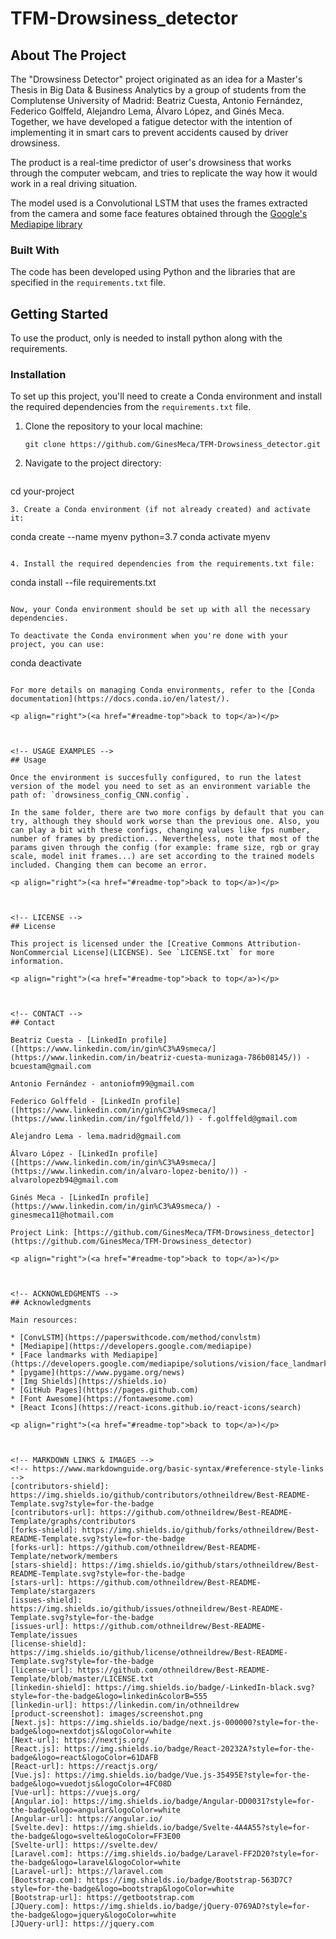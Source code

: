 <a name="readme-top"></a>
# TFM-Drowsiness_detector
## About The Project

The "Drowsiness Detector" project originated as an idea for a Master's Thesis in Big Data & Business Analytics by a group of students from the Complutense University of Madrid: Beatriz Cuesta, Antonio Fernández, Federico Golffeld, Alejandro Lema, Álvaro López, and Ginés Meca. Together, we have developed a fatigue detector with the intention of implementing it in smart cars to prevent accidents caused by driver drowsiness. 

The product is a real-time predictor of user's drowsiness that works through the computer webcam, and tries to replicate the way how it would work in a real driving situation.

The model used is a Convolutional LSTM that uses the frames extracted from the camera and some face features obtained through the [Google's Mediapipe library](https://developers.google.com/mediapipe)


### Built With

The code has been developed using Python and the libraries that are specified in the `requirements.txt` file.



<!-- GETTING STARTED -->
## Getting Started

To use the product, only is needed to install python along with the requirements.

### Installation

To set up this project, you'll need to create a Conda environment and install the required dependencies from the `requirements.txt` file.

1. Clone the repository to your local machine:

   ```shell
   git clone https://github.com/GinesMeca/TFM-Drowsiness_detector.git
   ```
2. Navigate to the project directory:
   ```
  cd your-project
   ```
3. Create a Conda environment (if not already created) and activate it:
```
conda create --name myenv python=3.7
conda activate myenv
```

4. Install the required dependencies from the requirements.txt file:
```
conda install --file requirements.txt
```

Now, your Conda environment should be set up with all the necessary dependencies.

To deactivate the Conda environment when you're done with your project, you can use:
```
conda deactivate
```

For more details on managing Conda environments, refer to the [Conda documentation](https://docs.conda.io/en/latest/).

<p align="right">(<a href="#readme-top">back to top</a>)</p>



<!-- USAGE EXAMPLES -->
## Usage

Once the environment is succesfully configured, to run the latest version of the model you need to set as an environment variable the path of: `drowsiness_config_CNN.config`.

In the same folder, there are two more configs by default that you can try, although they should work worse than the previous one. Also, you can play a bit with these configs, changing values like fps number, number of frames by prediction... Nevertheless, note that most of the params given through the config (for example: frame size, rgb or gray scale, model init frames...) are set according to the trained models included. Changing them can become an error.

<p align="right">(<a href="#readme-top">back to top</a>)</p>



<!-- LICENSE -->
## License

This project is licensed under the [Creative Commons Attribution-NonCommercial License](LICENSE). See `LICENSE.txt` for more information.

<p align="right">(<a href="#readme-top">back to top</a>)</p>



<!-- CONTACT -->
## Contact

Beatriz Cuesta - [LinkedIn profile]([https://www.linkedin.com/in/gin%C3%A9smeca/](https://www.linkedin.com/in/beatriz-cuesta-munizaga-786b08145/)) - bcuestam@gmail.com

Antonio Fernández - antoniofm99@gmail.com

Federico Golffeld - [LinkedIn profile]([https://www.linkedin.com/in/gin%C3%A9smeca/](https://www.linkedin.com/in/fgolffeld/)) - f.golffeld@gmail.com

Alejandro Lema - lema.madrid@gmail.com

Álvaro López - [LinkedIn profile]([https://www.linkedin.com/in/gin%C3%A9smeca/](https://www.linkedin.com/in/alvaro-lopez-benito/)) - alvarolopezb94@gmail.com

Ginés Meca - [LinkedIn profile](https://www.linkedin.com/in/gin%C3%A9smeca/) - ginesmeca11@hotmail.com

Project Link: [https://github.com/GinesMeca/TFM-Drowsiness_detector](https://github.com/GinesMeca/TFM-Drowsiness_detector)

<p align="right">(<a href="#readme-top">back to top</a>)</p>



<!-- ACKNOWLEDGMENTS -->
## Acknowledgments

Main resources:

* [ConvLSTM](https://paperswithcode.com/method/convlstm)
* [Mediapipe](https://developers.google.com/mediapipe)
* [Face landmarks with Mediapipe](https://developers.google.com/mediapipe/solutions/vision/face_landmarker)
* [pygame](https://www.pygame.org/news)
* [Img Shields](https://shields.io)
* [GitHub Pages](https://pages.github.com)
* [Font Awesome](https://fontawesome.com)
* [React Icons](https://react-icons.github.io/react-icons/search)

<p align="right">(<a href="#readme-top">back to top</a>)</p>



<!-- MARKDOWN LINKS & IMAGES -->
<!-- https://www.markdownguide.org/basic-syntax/#reference-style-links -->
[contributors-shield]: https://img.shields.io/github/contributors/othneildrew/Best-README-Template.svg?style=for-the-badge
[contributors-url]: https://github.com/othneildrew/Best-README-Template/graphs/contributors
[forks-shield]: https://img.shields.io/github/forks/othneildrew/Best-README-Template.svg?style=for-the-badge
[forks-url]: https://github.com/othneildrew/Best-README-Template/network/members
[stars-shield]: https://img.shields.io/github/stars/othneildrew/Best-README-Template.svg?style=for-the-badge
[stars-url]: https://github.com/othneildrew/Best-README-Template/stargazers
[issues-shield]: https://img.shields.io/github/issues/othneildrew/Best-README-Template.svg?style=for-the-badge
[issues-url]: https://github.com/othneildrew/Best-README-Template/issues
[license-shield]: https://img.shields.io/github/license/othneildrew/Best-README-Template.svg?style=for-the-badge
[license-url]: https://github.com/othneildrew/Best-README-Template/blob/master/LICENSE.txt
[linkedin-shield]: https://img.shields.io/badge/-LinkedIn-black.svg?style=for-the-badge&logo=linkedin&colorB=555
[linkedin-url]: https://linkedin.com/in/othneildrew
[product-screenshot]: images/screenshot.png
[Next.js]: https://img.shields.io/badge/next.js-000000?style=for-the-badge&logo=nextdotjs&logoColor=white
[Next-url]: https://nextjs.org/
[React.js]: https://img.shields.io/badge/React-20232A?style=for-the-badge&logo=react&logoColor=61DAFB
[React-url]: https://reactjs.org/
[Vue.js]: https://img.shields.io/badge/Vue.js-35495E?style=for-the-badge&logo=vuedotjs&logoColor=4FC08D
[Vue-url]: https://vuejs.org/
[Angular.io]: https://img.shields.io/badge/Angular-DD0031?style=for-the-badge&logo=angular&logoColor=white
[Angular-url]: https://angular.io/
[Svelte.dev]: https://img.shields.io/badge/Svelte-4A4A55?style=for-the-badge&logo=svelte&logoColor=FF3E00
[Svelte-url]: https://svelte.dev/
[Laravel.com]: https://img.shields.io/badge/Laravel-FF2D20?style=for-the-badge&logo=laravel&logoColor=white
[Laravel-url]: https://laravel.com
[Bootstrap.com]: https://img.shields.io/badge/Bootstrap-563D7C?style=for-the-badge&logo=bootstrap&logoColor=white
[Bootstrap-url]: https://getbootstrap.com
[JQuery.com]: https://img.shields.io/badge/jQuery-0769AD?style=for-the-badge&logo=jquery&logoColor=white
[JQuery-url]: https://jquery.com 
